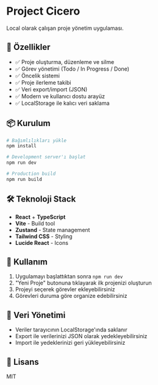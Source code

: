 # Project Cicero

Local olarak çalışan proje yönetim uygulaması.

## 🚀 Özellikler

- ✅ Proje oluşturma, düzenleme ve silme
- ✅ Görev yönetimi (Todo / In Progress / Done)
- ✅ Öncelik sistemi
- ✅ Proje ilerleme takibi
- ✅ Veri export/import (JSON)
- ✅ Modern ve kullanıcı dostu arayüz
- ✅ LocalStorage ile kalıcı veri saklama

## 📦 Kurulum

```bash
# Bağımlılıkları yükle
npm install

# Development server'ı başlat
npm run dev

# Production build
npm run build
```

## 🛠 Teknoloji Stack

- **React** + **TypeScript**
- **Vite** - Build tool
- **Zustand** - State management
- **Tailwind CSS** - Styling
- **Lucide React** - Icons

## 📝 Kullanım

1. Uygulamayı başlattıktan sonra `npm run dev`
2. "Yeni Proje" butonuna tıklayarak ilk projenizi oluşturun
3. Projeyi seçerek görevler ekleyebilirsiniz
4. Görevleri duruma göre organize edebilirsiniz

## 💾 Veri Yönetimi

- Veriler tarayıcının LocalStorage'ında saklanır
- Export ile verilerinizi JSON olarak yedekleyebilirsiniz
- Import ile yedeklerinizi geri yükleyebilirsiniz

## 📄 Lisans

MIT

